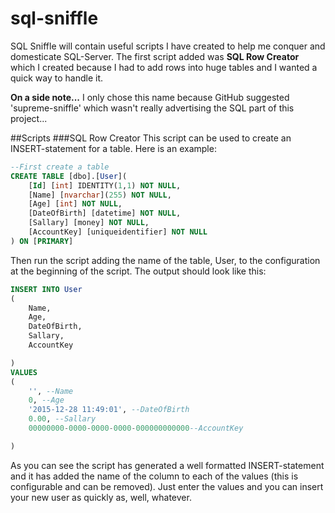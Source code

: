 # sql-sniffle
SQL Sniffle will contain useful scripts I have created to help me conquer and domesticate SQL-Server. The first
script added was **SQL Row Creator** which I created because I had to add rows into huge tables and I wanted
a quick way to handle it.

**On a side note...**
I only chose this name because GitHub suggested 'supreme-sniffle' which wasn't really advertising the SQL part of this project...

##Scripts
###SQL Row Creator
This script can be used to create an INSERT-statement for a table. Here is an example:

```SQL
--First create a table
CREATE TABLE [dbo].[User](
	[Id] [int] IDENTITY(1,1) NOT NULL,
	[Name] [nvarchar](255) NOT NULL,
	[Age] [int] NOT NULL,
	[DateOfBirth] [datetime] NOT NULL,
	[Sallary] [money] NOT NULL,
	[AccountKey] [uniqueidentifier] NOT NULL
) ON [PRIMARY]
```

Then run the script adding the name of the table, User, to the configuration at the beginning of the script. The output should look like this:

```SQL
INSERT INTO User
(
	Name, 
	Age, 
	DateOfBirth, 
	Sallary, 
	AccountKey

) 
VALUES
(
	'', --Name
	0, --Age
	'2015-12-28 11:49:01', --DateOfBirth
	0.00, --Sallary
	00000000-0000-0000-0000-000000000000--AccountKey

) 
```

As you can see the script has generated a well formatted INSERT-statement and it has added the name of the column to each of the values (this is configurable and can be removed). Just enter the values and you can insert your new user as quickly as, well, whatever.